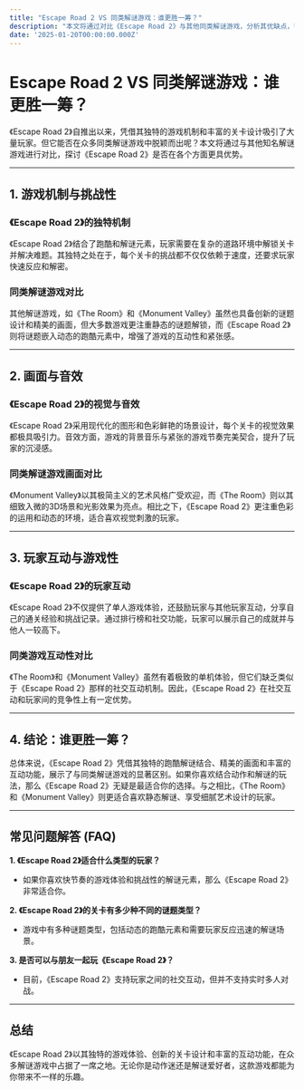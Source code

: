 ```yaml
---
title: "Escape Road 2 VS 同类解谜游戏：谁更胜一筹？"
description: "本文将通过对比《Escape Road 2》与其他同类解谜游戏，分析其优缺点，帮助玩家了解哪些游戏更具吸引力，提供有价值的选择建议。"
date: '2025-01-20T00:00:00.000Z'
---
```


# Escape Road 2 VS 同类解谜游戏：谁更胜一筹？

《Escape Road 2》自推出以来，凭借其独特的游戏机制和丰富的关卡设计吸引了大量玩家。但它能否在众多同类解谜游戏中脱颖而出呢？本文将通过与其他知名解谜游戏进行对比，探讨《Escape Road 2》是否在各个方面更具优势。

---

## 1. 游戏机制与挑战性

### 《Escape Road 2》的独特机制

《Escape Road 2》结合了跑酷和解谜元素，玩家需要在复杂的道路环境中解锁关卡并解决难题。其独特之处在于，每个关卡的挑战都不仅仅依赖于速度，还要求玩家快速反应和解密。

### 同类解谜游戏对比

其他解谜游戏，如《The Room》和《Monument Valley》虽然也具备创新的谜题设计和精美的画面，但大多数游戏更注重静态的谜题解锁，而《Escape Road 2》则将谜题嵌入动态的跑酷元素中，增强了游戏的互动性和紧张感。

---

## 2. 画面与音效

### 《Escape Road 2》的视觉与音效

《Escape Road 2》采用现代化的图形和色彩鲜艳的场景设计，每个关卡的视觉效果都极具吸引力。音效方面，游戏的背景音乐与紧张的游戏节奏完美契合，提升了玩家的沉浸感。

### 同类解谜游戏画面对比

《Monument Valley》以其极简主义的艺术风格广受欢迎，而《The Room》则以其细致入微的3D场景和光影效果为亮点。相比之下，《Escape Road 2》更注重色彩的运用和动态的环境，适合喜欢视觉刺激的玩家。

---

## 3. 玩家互动与游戏性

### 《Escape Road 2》的玩家互动

《Escape Road 2》不仅提供了单人游戏体验，还鼓励玩家与其他玩家互动，分享自己的通关经验和挑战记录。通过排行榜和社交功能，玩家可以展示自己的成就并与他人一较高下。

### 同类游戏互动性对比

《The Room》和《Monument Valley》虽然有着极致的单机体验，但它们缺乏类似于《Escape Road 2》那样的社交互动机制。因此，《Escape Road 2》在社交互动和玩家间的竞争性上有一定优势。

---

## 4. 结论：谁更胜一筹？

总体来说，《Escape Road 2》凭借其独特的跑酷解谜结合、精美的画面和丰富的互动功能，展示了与同类解谜游戏的显著区别。如果你喜欢结合动作和解谜的玩法，那么《Escape Road 2》无疑是最适合你的选择。与之相比，《The Room》和《Monument Valley》则更适合喜欢静态解谜、享受细腻艺术设计的玩家。

---

## 常见问题解答 (FAQ)

**1. 《Escape Road 2》适合什么类型的玩家？**  
   - 如果你喜欢快节奏的游戏体验和挑战性的解谜元素，那么《Escape Road 2》非常适合你。

**2. 《Escape Road 2》的关卡有多少种不同的谜题类型？**  
   - 游戏中有多种谜题类型，包括动态的跑酷元素和需要玩家反应迅速的解谜场景。

**3. 是否可以与朋友一起玩《Escape Road 2》？**  
   - 目前，《Escape Road 2》支持玩家之间的社交互动，但并不支持实时多人对战。

---

## 总结

《Escape Road 2》以其独特的游戏体验、创新的关卡设计和丰富的互动功能，在众多解谜游戏中占据了一席之地。无论你是动作迷还是解谜爱好者，这款游戏都能为你带来不一样的乐趣。
